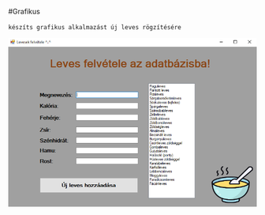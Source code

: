 #Grafikus

`készíts grafikus alkalmazást új leves rögzítésére`


<img src="!futtatas-kep.PNG" alt="level felvétele"/>

